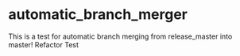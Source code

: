 # automatic_branch_merger

This is a test for automatic branch merging from release_master into master!
Refactor Test
